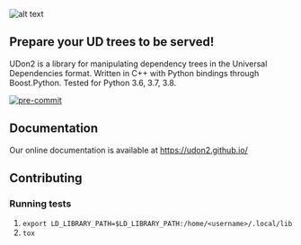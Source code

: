 ![alt text](https://github.com/dkalpakchi/udon2/raw/master/images/udon2_logo.png "UDon2")
## Prepare your UD trees to be served!
UDon2 is a library for manipulating dependency trees in the Universal Dependencies format. Written in C++ with Python bindings through Boost.Python. Tested for Python 3.6, 3.7, 3.8.

[![pre-commit](https://img.shields.io/badge/pre--commit-enabled-brightgreen?logo=pre-commit&logoColor=white)](https://github.com/pre-commit/pre-commit)

## Documentation
Our online documentation is available at https://udon2.github.io/

## Contributing
### Running tests
1. `export LD_LIBRARY_PATH=$LD_LIBRARY_PATH:/home/<username>/.local/lib`
2. `tox`
